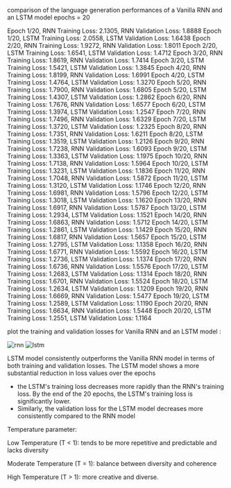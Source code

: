 comparison of the language generation performances of a Vanilla RNN and an LSTM model
epochs = 20 

Epoch 1/20, RNN Training Loss: 2.1305, RNN Validation Loss: 1.8888
Epoch 1/20, LSTM Training Loss: 2.0558, LSTM Validation Loss: 1.6438
Epoch 2/20, RNN Training Loss: 1.9272, RNN Validation Loss: 1.8011
Epoch 2/20, LSTM Training Loss: 1.6541, LSTM Validation Loss: 1.4712
Epoch 3/20, RNN Training Loss: 1.8619, RNN Validation Loss: 1.7414
Epoch 3/20, LSTM Training Loss: 1.5421, LSTM Validation Loss: 1.3845
Epoch 4/20, RNN Training Loss: 1.8199, RNN Validation Loss: 1.6991
Epoch 4/20, LSTM Training Loss: 1.4764, LSTM Validation Loss: 1.3270
Epoch 5/20, RNN Training Loss: 1.7900, RNN Validation Loss: 1.6805
Epoch 5/20, LSTM Training Loss: 1.4307, LSTM Validation Loss: 1.2862
Epoch 6/20, RNN Training Loss: 1.7676, RNN Validation Loss: 1.6577
Epoch 6/20, LSTM Training Loss: 1.3974, LSTM Validation Loss: 1.2547
Epoch 7/20, RNN Training Loss: 1.7496, RNN Validation Loss: 1.6329
Epoch 7/20, LSTM Training Loss: 1.3720, LSTM Validation Loss: 1.2325
Epoch 8/20, RNN Training Loss: 1.7351, RNN Validation Loss: 1.6211
Epoch 8/20, LSTM Training Loss: 1.3519, LSTM Validation Loss: 1.2126
Epoch 9/20, RNN Training Loss: 1.7238, RNN Validation Loss: 1.6093
Epoch 9/20, LSTM Training Loss: 1.3363, LSTM Validation Loss: 1.1975
Epoch 10/20, RNN Training Loss: 1.7138, RNN Validation Loss: 1.5964
Epoch 10/20, LSTM Training Loss: 1.3231, LSTM Validation Loss: 1.1836
Epoch 11/20, RNN Training Loss: 1.7048, RNN Validation Loss: 1.5872
Epoch 11/20, LSTM Training Loss: 1.3120, LSTM Validation Loss: 1.1746
Epoch 12/20, RNN Training Loss: 1.6981, RNN Validation Loss: 1.5796
Epoch 12/20, LSTM Training Loss: 1.3018, LSTM Validation Loss: 1.1620
Epoch 13/20, RNN Training Loss: 1.6917, RNN Validation Loss: 1.5787
Epoch 13/20, LSTM Training Loss: 1.2934, LSTM Validation Loss: 1.1521
Epoch 14/20, RNN Training Loss: 1.6863, RNN Validation Loss: 1.5712
Epoch 14/20, LSTM Training Loss: 1.2861, LSTM Validation Loss: 1.1429
Epoch 15/20, RNN Training Loss: 1.6817, RNN Validation Loss: 1.5657
Epoch 15/20, LSTM Training Loss: 1.2795, LSTM Validation Loss: 1.1358
Epoch 16/20, RNN Training Loss: 1.6771, RNN Validation Loss: 1.5592
Epoch 16/20, LSTM Training Loss: 1.2736, LSTM Validation Loss: 1.1374
Epoch 17/20, RNN Training Loss: 1.6736, RNN Validation Loss: 1.5576
Epoch 17/20, LSTM Training Loss: 1.2683, LSTM Validation Loss: 1.1314
Epoch 18/20, RNN Training Loss: 1.6701, RNN Validation Loss: 1.5524
Epoch 18/20, LSTM Training Loss: 1.2634, LSTM Validation Loss: 1.1209
Epoch 19/20, RNN Training Loss: 1.6669, RNN Validation Loss: 1.5477
Epoch 19/20, LSTM Training Loss: 1.2589, LSTM Validation Loss: 1.1190
Epoch 20/20, RNN Training Loss: 1.6634, RNN Validation Loss: 1.5448
Epoch 20/20, LSTM Training Loss: 1.2551, LSTM Validation Loss: 1.1164




plot the training and validation losses for Vanilla RNN and an LSTM model : 

![rnn](https://github.com/masume-r/model.py/assets/167098630/911c9df4-3fc0-4467-bcb0-4a5d39fd5ab0)
![lstm](https://github.com/masume-r/model.py/assets/167098630/f3db64f2-8852-44e7-b8c9-48e711a79e45)



 LSTM model consistently outperforms the Vanilla RNN model in terms of both training and validation losses. The LSTM model shows a more substantial reduction in loss values over the epochs
 * the LSTM's training loss decreases more rapidly than the RNN's training loss. By the end of the 20 epochs, the LSTM's training loss is significantly lower.
 * Similarly, the validation loss for the LSTM model decreases more consistently compared to the RNN model


 
Temperature parameter: 

Low Temperature (T < 1):
tends to be more repetitive and predictable and lacks diversity

Moderate Temperature (T = 1):
balance between diversity and coherence

High Temperature (T > 1):
more creative and diverse.


